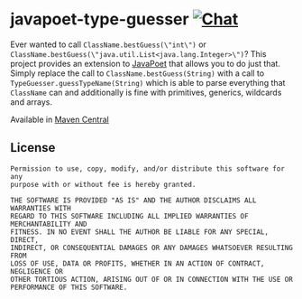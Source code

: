 <!--
SPDX-FileCopyrightText: The javapoet-type-guesser Authors
SPDX-License-Identifier: 0BSD
 -->

# javapoet-type-guesser [![Chat](https://img.shields.io/badge/matrix-%23community.metio.wtf:matrix.org-brightgreen.svg?style=social&label=Matrix)](https://matrix.to/#/#community.metio.wtf:matrix.org)

Ever wanted to call `ClassName.bestGuess(\"int\")` or `ClassName.bestGuess(\"java.util.List<java.lang.Integer>\")`?
This project provides an extension to [JavaPoet](https://github.com/square/javapoet) that allows you to do just that.
Simply replace the call to `ClassName.bestGuess(String)` with a call to `TypeGuesser.guessTypeName(String)` which is
able to parse everything that `ClassName` can and additionally is fine with primitives, generics, wildcards and
arrays.

Available in [Maven Central](https://search.maven.org/artifact/wtf.metio.javapoet/javapoet-type-guesser)

## License

```
Permission to use, copy, modify, and/or distribute this software for any
purpose with or without fee is hereby granted.

THE SOFTWARE IS PROVIDED "AS IS" AND THE AUTHOR DISCLAIMS ALL WARRANTIES WITH
REGARD TO THIS SOFTWARE INCLUDING ALL IMPLIED WARRANTIES OF MERCHANTABILITY AND
FITNESS. IN NO EVENT SHALL THE AUTHOR BE LIABLE FOR ANY SPECIAL, DIRECT,
INDIRECT, OR CONSEQUENTIAL DAMAGES OR ANY DAMAGES WHATSOEVER RESULTING FROM
LOSS OF USE, DATA OR PROFITS, WHETHER IN AN ACTION OF CONTRACT, NEGLIGENCE OR
OTHER TORTIOUS ACTION, ARISING OUT OF OR IN CONNECTION WITH THE USE OR
PERFORMANCE OF THIS SOFTWARE.
```
